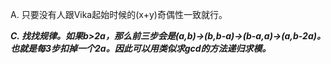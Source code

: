 A. 只要没有人跟Vika起始时候的(x+y)奇偶性一致就行。

***C. 找找规律。如果b>2a，那么前三步会是(a,b)->(b,b-a)->(b-a,a)->(a,b-2a)。也就是每3步扣掉一个2a。因此可以用类似求gcd的方法递归求模。***
